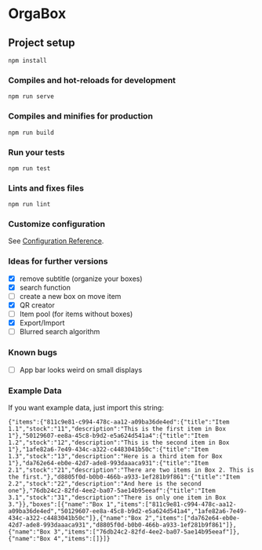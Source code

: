 # OrgaBox

## Project setup
```
npm install
```

### Compiles and hot-reloads for development
```
npm run serve
```

### Compiles and minifies for production
```
npm run build
```

### Run your tests
```
npm run test
```

### Lints and fixes files
```
npm run lint
```

### Customize configuration
See [Configuration Reference](https://cli.vuejs.org/config/).


### Ideas for further versions

- [x] remove subtitle (organize your boxes)
- [x] search function
- [ ] create a new box on move item
- [x] QR creator
- [ ] Item pool (for items without boxes)
- [x] Export/Import
- [ ] Blurred search algorithm

### Known bugs

- [ ] App bar looks weird on small displays

### Example Data

If you want example data, just import this string:

```
{"items":{"811c9e81-c994-478c-aa12-a09ba36de4ed":{"title":"Item 1.1","stock":"11","description":"This is the first item in Box 1"},"50129607-ee8a-45c8-b9d2-e5a624d541a4":{"title":"Item 1.2","stock":"12","description":"This is the second item in Box 1"},"1afe82a6-7e49-434c-a322-c4483041b50c":{"title":"Item 1.3","stock":"13","description":"Here is a third item for Box 1"},"da762e64-eb0e-42d7-ade8-993daaaca931":{"title":"Item 2.1","stock":"21","description":"There are two items in Box 2. This is the first."},"d8805f0d-b0b0-466b-a933-1ef281b9f861":{"title":"Item 2.2","stock":"22","description":"And here is the second one"},"76db24c2-82fd-4ee2-ba07-5ae14b95eeaf":{"title":"Item 3.1","stock":"31","description":"There is only one item in Box 3."}},"boxes":[{"name":"Box 1","items":["811c9e81-c994-478c-aa12-a09ba36de4ed","50129607-ee8a-45c8-b9d2-e5a624d541a4","1afe82a6-7e49-434c-a322-c4483041b50c"]},{"name":"Box 2","items":["da762e64-eb0e-42d7-ade8-993daaaca931","d8805f0d-b0b0-466b-a933-1ef281b9f861"]},{"name":"Box 3","items":["76db24c2-82fd-4ee2-ba07-5ae14b95eeaf"]},{"name":"Box 4","items":[]}]}
```
